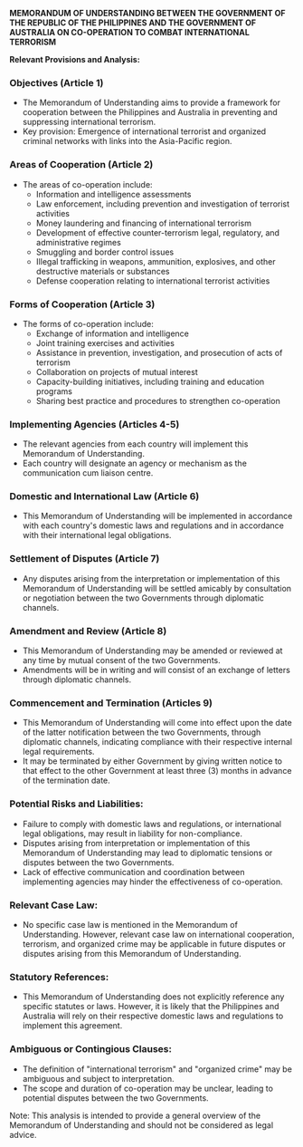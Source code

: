 **MEMORANDUM OF UNDERSTANDING BETWEEN THE GOVERNMENT OF THE REPUBLIC OF THE PHILIPPINES AND THE GOVERNMENT OF AUSTRALIA ON CO-OPERATION TO COMBAT INTERNATIONAL TERRORISM**

**Relevant Provisions and Analysis:**

### **Objectives (Article 1)**

* The Memorandum of Understanding aims to provide a framework for cooperation between the Philippines and Australia in preventing and suppressing international terrorism.
* Key provision: Emergence of international terrorist and organized criminal networks with links into the Asia-Pacific region.

### **Areas of Cooperation (Article 2)**

* The areas of co-operation include:
	+ Information and intelligence assessments
	+ Law enforcement, including prevention and investigation of terrorist activities
	+ Money laundering and financing of international terrorism
	+ Development of effective counter-terrorism legal, regulatory, and administrative regimes
	+ Smuggling and border control issues
	+ Illegal trafficking in weapons, ammunition, explosives, and other destructive materials or substances
	+ Defense cooperation relating to international terrorist activities

### **Forms of Cooperation (Article 3)**

* The forms of co-operation include:
	+ Exchange of information and intelligence
	+ Joint training exercises and activities
	+ Assistance in prevention, investigation, and prosecution of acts of terrorism
	+ Collaboration on projects of mutual interest
	+ Capacity-building initiatives, including training and education programs
	+ Sharing best practice and procedures to strengthen co-operation

### **Implementing Agencies (Articles 4-5)**

* The relevant agencies from each country will implement this Memorandum of Understanding.
* Each country will designate an agency or mechanism as the communication cum liaison centre.

### **Domestic and International Law (Article 6)**

* This Memorandum of Understanding will be implemented in accordance with each country's domestic laws and regulations and in accordance with their international legal obligations.

### **Settlement of Disputes (Article 7)**

* Any disputes arising from the interpretation or implementation of this Memorandum of Understanding will be settled amicably by consultation or negotiation between the two Governments through diplomatic channels.

### **Amendment and Review (Article 8)**

* This Memorandum of Understanding may be amended or reviewed at any time by mutual consent of the two Governments.
* Amendments will be in writing and will consist of an exchange of letters through diplomatic channels.

### **Commencement and Termination (Articles 9)**

* This Memorandum of Understanding will come into effect upon the date of the latter notification between the two Governments, through diplomatic channels, indicating compliance with their respective internal legal requirements.
* It may be terminated by either Government by giving written notice to that effect to the other Government at least three (3) months in advance of the termination date.

### **Potential Risks and Liabilities:**

* Failure to comply with domestic laws and regulations, or international legal obligations, may result in liability for non-compliance.
* Disputes arising from interpretation or implementation of this Memorandum of Understanding may lead to diplomatic tensions or disputes between the two Governments.
* Lack of effective communication and coordination between implementing agencies may hinder the effectiveness of co-operation.

### **Relevant Case Law:**

* No specific case law is mentioned in the Memorandum of Understanding. However, relevant case law on international cooperation, terrorism, and organized crime may be applicable in future disputes or disputes arising from this Memorandum of Understanding.

### **Statutory References:**

* This Memorandum of Understanding does not explicitly reference any specific statutes or laws. However, it is likely that the Philippines and Australia will rely on their respective domestic laws and regulations to implement this agreement.

### **Ambiguous or Contingious Clauses:**

* The definition of "international terrorism" and "organized crime" may be ambiguous and subject to interpretation.
* The scope and duration of co-operation may be unclear, leading to potential disputes between the two Governments.

Note: This analysis is intended to provide a general overview of the Memorandum of Understanding and should not be considered as legal advice.